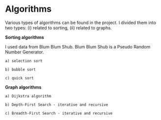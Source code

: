 # Algorithms 

Various types of algorithms can be found in the project. I divided them into two types: (i) related to sorting, (ii) related to graphs.

**Sorting algorithms**

I used data from Blum Blum Shub. Blum Blum Shub is a Pseudo Random Number Generator.
    
    a) selection sort
    
    b) bubble sort
    
    c) quick sort

**Graph algorithms**

    a) Dijkstra algorithm
    
    b) Depth-First Search - iterative and recursive
    
    c) Breadth-First Search - iterative and recursive
